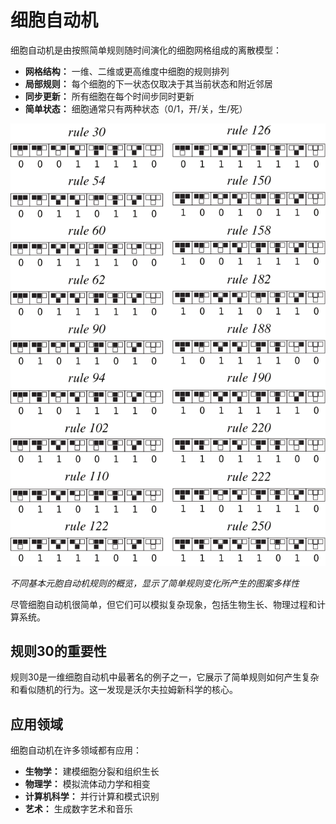 # 细胞自动机

细胞自动机是由按照简单规则随时间演化的细胞网格组成的离散模型：

- **网格结构：** 一维、二维或更高维度中细胞的规则排列
- **局部规则：** 每个细胞的下一状态仅取决于其当前状态和附近邻居
- **同步更新：** 所有细胞在每个时间步同时更新
- **简单状态：** 细胞通常只有两种状态（0/1，开/关，生/死）

![基本元胞自动机规则](../../images/cellular-automata/elementary-ca-rules.svg)

*不同基本元胞自动机规则的概览，显示了简单规则变化所产生的图案多样性*

尽管细胞自动机很简单，但它们可以模拟复杂现象，包括生物生长、物理过程和计算系统。

## 规则30的重要性

规则30是一维细胞自动机中最著名的例子之一，它展示了简单规则如何产生复杂和看似随机的行为。这一发现是沃尔夫拉姆新科学的核心。

## 应用领域

细胞自动机在许多领域都有应用：
- **生物学：** 建模细胞分裂和组织生长
- **物理学：** 模拟流体动力学和相变
- **计算机科学：** 并行计算和模式识别
- **艺术：** 生成数字艺术和音乐